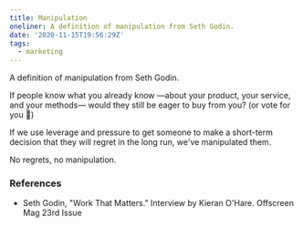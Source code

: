 ```yaml
---
title: Manipulation
oneliner: A definition of manipulation from Seth Godin.
date: '2020-11-15T19:56:29Z'
tags:
  - marketing
---
```


A definition of manipulation from Seth Godin.

If people know what you already know &mdash;about your product, your service, and your methods&mdash; would they still be eager to buy from you? (or vote for you 🙂)

If we use leverage and pressure to get someone to make a short-term decision that they will regret in the long run, we've manipulated them.

No regrets, no manipulation.

### References

- Seth Godin, "Work That Matters." Interview by Kieran O'Hare. Offscreen Mag 23rd Issue
